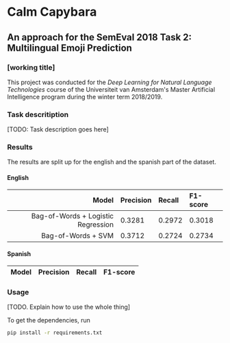 # Calm Capybara
## An approach for the SemEval 2018 Task 2: Multilingual Emoji Prediction
### [working title]

This project was conducted for the *Deep Learning for Natural Language Technologies* course of the Universiteit van Amsterdam's
Master Artificial Intelligence program during the winter term 2018/2019. 

### Task descritiption

[TODO: Task description goes here]

### Results

The results are split up for the english and the spanish part of the dataset.

#### English 

|  Model|Precision |Recall  |F1-score  |
|------:|:----------|:-------|:---------|
|Bag-of-Words + Logistic Regression | 0.3281 | 0.2972 | 0.3018 |
|Bag-of-Words + SVM  | 0.3712 | 0.2724 | 0.2734 |

#### Spanish

| Model | Precision | Recall | F1-score |
|------:|:----------|:-------|:---------|


### Usage

[TODO. Explain how to use the whole thing]

To get the dependencies, run

```sh
pip install -r requirements.txt
```
